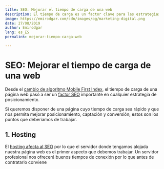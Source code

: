 ```yaml
---
title: SEO: Mejorar el tiempo de carga de una web
description: El tiempo de carga es un factor clave para las estrategias de posicionamiento web
image: https://emirodgar.com/cdn/images/og/marketing-digital.png
date: 27/08/2019
author: Emirodgar
lang: es_ES
permalink: mejorar-tiempo-carga-web

---
```


# SEO: Mejorar el tiempo de carga de una web

Desde el [cambio de algoritmo Mobile First Index](https://emirodgar.com/cambio-algoritmo-google), el tiempo de carga de una página web pasó a ser un [factor SEO](https://emirodgar.com/factores-seo) importante en cualquier estrategia de posicionamiento.

Si queremos disponer de una página cuyo tiempo de carga sea rápido y que nos permita mejorar posicionamiento, captación y conversión, estos son los puntos que deberíamos de trabajar.

## 1. Hosting

El [hosting afecta al SEO](https://emirodgar.com/hosting-seo) por lo que el servidor donde tengamos alojada nuestra página web es el primer aspecto que debemos trabajar. Un servidor profesional nos ofrecerá buenos tiempos de conexión por lo que antes de contratarlo conviene 


<!--stackedit_data:
eyJoaXN0b3J5IjpbLTUyMzI5ODYyXX0=
-->